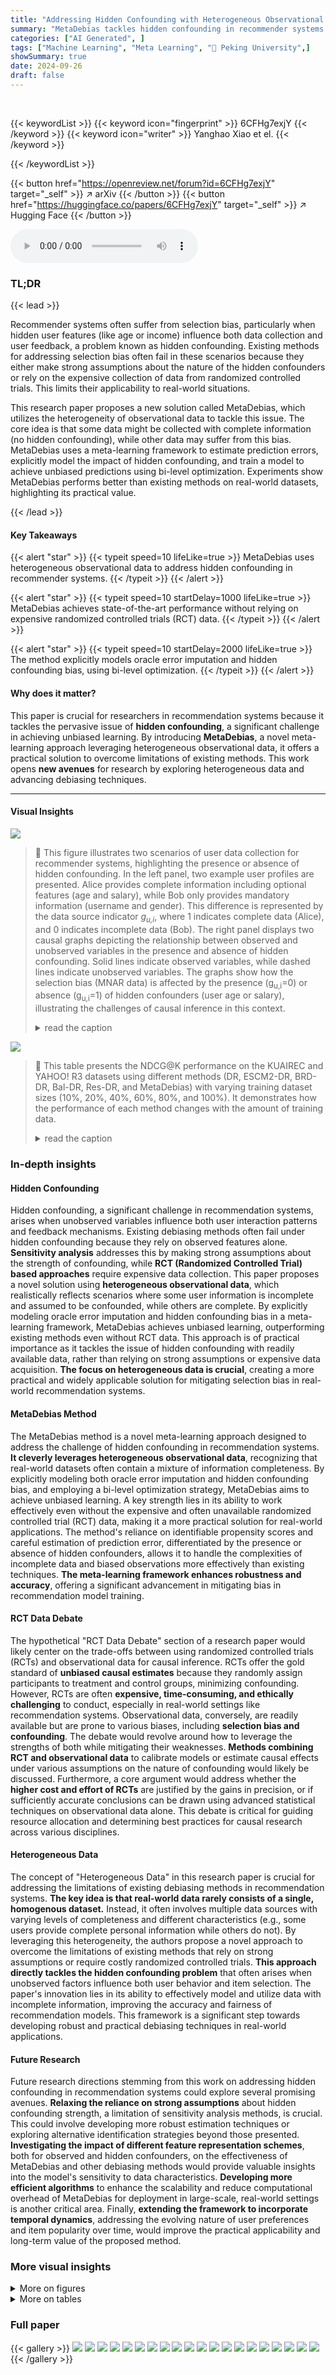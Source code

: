 ```yaml
---
title: "Addressing Hidden Confounding with Heterogeneous Observational Datasets for Recommendation"
summary: "MetaDebias tackles hidden confounding in recommender systems using heterogeneous observational data, achieving state-of-the-art performance without expensive RCT data."
categories: ["AI Generated", ]
tags: ["Machine Learning", "Meta Learning", "🏢 Peking University",]
showSummary: true
date: 2024-09-26
draft: false
---
```


<br>

{{< keywordList >}}
{{< keyword icon="fingerprint" >}} 6CFHg7exjY {{< /keyword >}}
{{< keyword icon="writer" >}} Yanghao Xiao et el. {{< /keyword >}}
 
{{< /keywordList >}}

{{< button href="https://openreview.net/forum?id=6CFHg7exjY" target="_self" >}}
↗ arXiv
{{< /button >}}
{{< button href="https://huggingface.co/papers/6CFHg7exjY" target="_self" >}}
↗ Hugging Face
{{< /button >}}



<audio controls>
    <source src="https://ai-paper-reviewer.com/6CFHg7exjY/podcast.wav" type="audio/wav">
    Your browser does not support the audio element.
</audio>


### TL;DR


{{< lead >}}

Recommender systems often suffer from selection bias, particularly when hidden user features (like age or income) influence both data collection and user feedback, a problem known as hidden confounding. Existing methods for addressing selection bias often fail in these scenarios because they either make strong assumptions about the nature of the hidden confounders or rely on the expensive collection of data from randomized controlled trials. This limits their applicability to real-world situations.

This research paper proposes a new solution called MetaDebias, which utilizes the heterogeneity of observational data to tackle this issue.  The core idea is that some data might be collected with complete information (no hidden confounding), while other data may suffer from this bias. MetaDebias uses a meta-learning framework to estimate prediction errors, explicitly model the impact of hidden confounding, and train a model to achieve unbiased predictions using bi-level optimization.  Experiments show MetaDebias performs better than existing methods on real-world datasets, highlighting its practical value.

{{< /lead >}}


#### Key Takeaways

{{< alert "star" >}}
{{< typeit speed=10 lifeLike=true >}} MetaDebias uses heterogeneous observational data to address hidden confounding in recommender systems. {{< /typeit >}}
{{< /alert >}}

{{< alert "star" >}}
{{< typeit speed=10 startDelay=1000 lifeLike=true >}} MetaDebias achieves state-of-the-art performance without relying on expensive randomized controlled trials (RCT) data. {{< /typeit >}}
{{< /alert >}}

{{< alert "star" >}}
{{< typeit speed=10 startDelay=2000 lifeLike=true >}} The method explicitly models oracle error imputation and hidden confounding bias, using bi-level optimization. {{< /typeit >}}
{{< /alert >}}

#### Why does it matter?
This paper is crucial for researchers in recommendation systems because it tackles the pervasive issue of **hidden confounding**, a significant challenge in achieving unbiased learning.  By introducing **MetaDebias**, a novel meta-learning approach leveraging heterogeneous observational data, it offers a practical solution to overcome limitations of existing methods. This work opens **new avenues** for research by exploring heterogeneous data and advancing debiasing techniques.

------
#### Visual Insights



![](https://ai-paper-reviewer.com/6CFHg7exjY/figures_1_1.jpg)

> 🔼 This figure illustrates two scenarios of user data collection for recommender systems, highlighting the presence or absence of hidden confounding.  In the left panel, two example user profiles are presented. Alice provides complete information including optional features (age and salary), while Bob only provides mandatory information (username and gender). This difference is represented by the data source indicator *g<sub>u,i</sub>*, where 1 indicates complete data (Alice), and 0 indicates incomplete data (Bob). The right panel displays two causal graphs depicting the relationship between observed and unobserved variables in the presence and absence of hidden confounding.  Solid lines indicate observed variables, while dashed lines indicate unobserved variables. The graphs show how the selection bias (MNAR data) is affected by the presence (g<sub>u,i</sub>=0) or absence (g<sub>u,i</sub>=1) of hidden confounders (user age or salary), illustrating the challenges of causal inference in this context. 
> <details>
> <summary>read the caption</summary>
> Figure 1: Toy examples and causal graphs of heterogeneous observational data, both of which are missing not at random (MNAR) due to the selection bias. In causal graphs, bu,i, Ou,i, ru,i and hu,i denote basic mandatory features, observation, rating and optional features, respectively, where observed and unobserved variables are represented by solid-line and dashed-line circles.
> </details>





![](https://ai-paper-reviewer.com/6CFHg7exjY/tables_8_1.jpg)

> 🔼 This table presents the NDCG@K performance on the KUAIREC and YAHOO! R3 datasets using different methods (DR, ESCM2-DR, BRD-DR, Bal-DR, Res-DR, and MetaDebias) with varying training dataset sizes (10%, 20%, 40%, 60%, 80%, and 100%). It demonstrates how the performance of each method changes with the amount of training data.
> <details>
> <summary>read the caption</summary>
> Table 2: Effects of training dataset size on NDCG@K on the KUAIREC and YAHOO! R3 datasets.
> </details>





### In-depth insights


#### Hidden Confounding
Hidden confounding, a significant challenge in recommendation systems, arises when unobserved variables influence both user interaction patterns and feedback mechanisms.  Existing debiasing methods often fail under hidden confounding because they rely on observed features alone.  **Sensitivity analysis** addresses this by making strong assumptions about the strength of confounding, while **RCT (Randomized Controlled Trial) based approaches** require expensive data collection. This paper proposes a novel solution using **heterogeneous observational data**, which realistically reflects scenarios where some user information is incomplete and assumed to be confounded, while others are complete. By explicitly modeling oracle error imputation and hidden confounding bias in a meta-learning framework, MetaDebias achieves unbiased learning, outperforming existing methods even without RCT data. This approach is of practical importance as it tackles the issue of hidden confounding with readily available data, rather than relying on strong assumptions or expensive data acquisition.  **The focus on heterogeneous data is crucial**, creating a more practical and widely applicable solution for mitigating selection bias in real-world recommendation systems.

#### MetaDebias Method
The MetaDebias method is a novel meta-learning approach designed to address the challenge of hidden confounding in recommendation systems.  **It cleverly leverages heterogeneous observational data**, recognizing that real-world datasets often contain a mixture of information completeness. By explicitly modeling both oracle error imputation and hidden confounding bias, and employing a bi-level optimization strategy, MetaDebias aims to achieve unbiased learning. A key strength lies in its ability to work effectively even without the expensive and often unavailable randomized controlled trial (RCT) data, making it a more practical solution for real-world applications.  The method's reliance on identifiable propensity scores and careful estimation of prediction error, differentiated by the presence or absence of hidden confounders, allows it to handle the complexities of incomplete data and biased observations more effectively than existing techniques.  **The meta-learning framework enhances robustness and accuracy**, offering a significant advancement in mitigating bias in recommendation model training.

#### RCT Data Debate
The hypothetical "RCT Data Debate" section of a research paper would likely center on the trade-offs between using randomized controlled trials (RCTs) and observational data for causal inference.  RCTs offer the gold standard of **unbiased causal estimates** because they randomly assign participants to treatment and control groups, minimizing confounding. However, RCTs are often **expensive, time-consuming, and ethically challenging** to conduct, especially in real-world settings like recommendation systems.  Observational data, conversely, are readily available but are prone to various biases, including **selection bias and confounding**. The debate would revolve around how to leverage the strengths of both while mitigating their weaknesses.  **Methods combining RCT and observational data** to calibrate models or estimate causal effects under various assumptions on the nature of confounding would likely be discussed.  Furthermore, a core argument would address whether the **higher cost and effort of RCTs** are justified by the gains in precision, or if sufficiently accurate conclusions can be drawn using advanced statistical techniques on observational data alone. This debate is critical for guiding resource allocation and determining best practices for causal research across various disciplines.

#### Heterogeneous Data
The concept of "Heterogeneous Data" in this research paper is crucial for addressing the limitations of existing debiasing methods in recommendation systems.  **The key idea is that real-world data rarely consists of a single, homogenous dataset.** Instead, it often involves multiple data sources with varying levels of completeness and different characteristics (e.g., some users provide complete personal information while others do not). By leveraging this heterogeneity, the authors propose a novel approach to overcome the limitations of existing methods that rely on strong assumptions or require costly randomized controlled trials. **This approach directly tackles the hidden confounding problem** that often arises when unobserved factors influence both user behavior and item selection.  The paper's innovation lies in its ability to effectively model and utilize data with incomplete information, improving the accuracy and fairness of recommendation models.  This framework is a significant step towards developing robust and practical debiasing techniques in real-world applications.

#### Future Research
Future research directions stemming from this work on addressing hidden confounding in recommendation systems could explore several promising avenues.  **Relaxing the reliance on strong assumptions** about hidden confounding strength, a limitation of sensitivity analysis methods, is crucial.  This could involve developing more robust estimation techniques or exploring alternative identification strategies beyond those presented.  **Investigating the impact of different feature representation schemes**, both for observed and hidden confounders, on the effectiveness of MetaDebias and other debiasing methods would provide valuable insights into the model's sensitivity to data characteristics.   **Developing more efficient algorithms** to enhance the scalability and reduce computational overhead of MetaDebias for deployment in large-scale, real-world settings is another critical area.  Finally, **extending the framework to incorporate temporal dynamics**, addressing the evolving nature of user preferences and item popularity over time, would improve the practical applicability and long-term value of the proposed method.


### More visual insights

<details>
<summary>More on figures
</summary>


![](https://ai-paper-reviewer.com/6CFHg7exjY/figures_4_1.jpg)

> 🔼 The figure shows the architecture of the MetaDebias model, which addresses selection bias in recommendation systems in the presence of hidden confounders.  The model consists of five sub-models: a propensity model, a residual model, an oracle imputation model, a prediction model, and a naive imputation model. The propensity model estimates the probability of observing a rating given the input features and the data source indicator (gu,i). The residual model captures the difference in prediction errors between subgroups with and without hidden confounders. The oracle imputation model estimates the oracle prediction error on all user-item pairs.  The prediction model predicts the true ratings and the naive imputation model estimates the naive prediction error based on the observed features.  The different sub-models are connected through a series of operations which allow the model to learn from heterogeneous data with both observed and hidden confounders and make unbiased predictions.
> <details>
> <summary>read the caption</summary>
> Figure 2: Architecture of MetaDebias to address selection bias in the presence of hidden confounding.
> </details>



![](https://ai-paper-reviewer.com/6CFHg7exjY/figures_7_1.jpg)

> 🔼 This figure shows the architecture of the MetaDebias model, illustrating how it addresses selection bias in the presence of hidden confounding.  The model consists of several components: a propensity model (predicting the probability of observing a rating), a residual model (modeling the difference in prediction error between observed and unobserved data), an oracle imputation model (estimating the true prediction error), a prediction model (predicting ratings), and a naive imputation model (a simpler imputation model used in the training process). The model utilizes a meta-learning approach, optimizing the oracle imputation model to improve the performance of the prediction model. The input includes features (Xu,i), a data source indicator (gu,i), and the observed rating (Ou,i * ru,i).
> <details>
> <summary>read the caption</summary>
> Figure 2: Architecture of MetaDebias to address selection bias in the presence of hidden confounding.
> </details>



![](https://ai-paper-reviewer.com/6CFHg7exjY/figures_8_1.jpg)

> 🔼 This figure shows the impact of hidden confounding strength on the KUAIREC dataset.  The x-axis represents the hidden confounding strength, ranging from 0.1 to 0.9.  The y-axis shows the performance metrics: AUC, NDCG@50, and Recall@50.  The different colored lines represent different debiased recommendation methods (DR, BRD-DR, Res-DR, and MetaDebias). The figure demonstrates how the performance of all methods degrades as the hidden confounding strength increases. MetaDebias shows comparatively better performance compared to other methods.
> <details>
> <summary>read the caption</summary>
> Figure 3: Effects of hidden confounding strength on the KUAIREC dataset.
> </details>



![](https://ai-paper-reviewer.com/6CFHg7exjY/figures_9_1.jpg)

> 🔼 This figure shows the impact of varying the percentage of RCT training data on the AUC (Area Under the Curve) performance metric across three benchmark datasets: Coat, Yahoo! R3, and KuaiRec.  Each line represents a different debiasing method (KD-Label, AutoDebias, Bal-DR, LTD-DR, Res-DR, and MetaDebias). The x-axis shows the percentage of RCT data used, and the y-axis displays the AUC scores. The figure demonstrates how the performance of each method changes as the amount of RCT data increases, highlighting the relative effectiveness of each debiasing technique in the presence of RCT data.
> <details>
> <summary>read the caption</summary>
> Figure 5: Effects of varying RCT training set size on AUC on three benchmark datasets.
> </details>



![](https://ai-paper-reviewer.com/6CFHg7exjY/figures_16_1.jpg)

> 🔼 This figure shows the impact of hidden confounding strength on the KUAIREC dataset.  The x-axis represents the strength of hidden confounding, and the y-axis shows the performance metrics (AUC, NDCG@50, Recall@50).  The results show that as the hidden confounding strength increases, the performance of all methods degrades. However, MetaDebias shows superior performance in handling the confounding compared to other methods.
> <details>
> <summary>read the caption</summary>
> Figure 3: Effects of hidden confounding strength on the KUAIREC dataset.
> </details>



![](https://ai-paper-reviewer.com/6CFHg7exjY/figures_17_1.jpg)

> 🔼 This figure shows the impact of hidden confounding strength on the KUAIREC dataset.  The x-axis represents the strength of hidden confounding, and the y-axis shows the performance metrics (AUC, NDCG@50, and Recall@50).  The different colored bars represent different debiasing methods (DR, BRD-DR, Res-DR, and MetaDebias).  The results show how performance degrades as hidden confounding increases, illustrating the effectiveness of the MetaDebias approach, which maintains a higher performance even with stronger confounding.
> <details>
> <summary>read the caption</summary>
> Figure 3: Effects of hidden confounding strength on the KUAIREC dataset.
> </details>



</details>




<details>
<summary>More on tables
</summary>


![](https://ai-paper-reviewer.com/6CFHg7exjY/tables_8_2.jpg)
> 🔼 This table shows the NDCG@K scores achieved by different recommendation models on the KUAIREC and YAHOO! R3 datasets with varying training dataset sizes (10%, 20%, 40%, 60%, 80%, and 100%).  It demonstrates the effect of the training data size on the performance of each model in terms of NDCG@K.  The results highlight the impact of data availability on the model's ability to effectively learn and predict user preferences.
> <details>
> <summary>read the caption</summary>
> Table 2: Effects of training dataset size on NDCG@K on the KUAIREC and YAHOO! R3 datasets.
> </details>

![](https://ai-paper-reviewer.com/6CFHg7exjY/tables_17_1.jpg)
> 🔼 This table presents the results of an experiment evaluating the impact of training dataset size on the Area Under the Curve (AUC) metric.  The experiment was conducted on two datasets, KUAIREC and YAHOO! R3.  Multiple methods (DR, ESCM²-DR, BRD-DR, Bal-DR, Res-DR, and MetaDebias) were compared, showing their AUC scores at various training dataset sizes (10%, 20%, 40%, 60%, 80%, and 100%). The table allows for a comparison of the performance of different debiasing methods under varying data availability.
> <details>
> <summary>read the caption</summary>
> Table 3: Effects of training data size on AUC on the KUAIREC and YAHOO! R3 datasets.
> </details>

![](https://ai-paper-reviewer.com/6CFHg7exjY/tables_17_2.jpg)
> 🔼 This table presents the results of an experiment evaluating the impact of training dataset size on the Area Under the Curve (AUC) metric.  The experiment was conducted on two datasets: KUAIREC and YAHOO! R3. Multiple methods (DR, ESCM²-DR, BRD-DR, Bal-DR, Res-DR, and MetaDebias) were compared using training datasets of varying sizes (10%, 20%, 40%, 60%, 80%, and 100%). The AUC values for each method and dataset size are shown, illustrating the effect of data quantity on model performance.
> <details>
> <summary>read the caption</summary>
> Table 3: Effects of training data size on AUC on the KUAIREC and YAHOO! R3 datasets.
> </details>

![](https://ai-paper-reviewer.com/6CFHg7exjY/tables_18_1.jpg)
> 🔼 This table presents the performance comparison of different recommendation models on three benchmark datasets (COAT, YAHOO! R3, and KUAIREC) across three evaluation metrics: AUC, Recall@K, and NDCG@K.  The best-performing model for each metric and dataset is highlighted in bold.  Additionally, the best performing model among the RCT data-free and RCT data-based methods are underlined.  The '*' indicates statistically significant differences (p<0.05) based on paired t-tests.
> <details>
> <summary>read the caption</summary>
> Table 1: Performance on AUC, Recall@K and NDCG@K on the COAT, YAHOO! R3 and KUAIREC datasets. The best result is bolded and the best results of both types of baseline methods are underlined, where * means statistically significant results (p-value < 0.05) using the paired-t-test.
> </details>

![](https://ai-paper-reviewer.com/6CFHg7exjY/tables_18_2.jpg)
> 🔼 This table shows the performance (Recall@K) of different recommendation models under varying training dataset sizes.  The models are evaluated on two datasets: KUAIREC and YAHOO! R3. The results demonstrate how the model's performance changes as the amount of training data increases, indicating the impact of data size on model training and generalization.  The table allows for a comparison of different model's sensitivity to varying training data amounts.  The Recall@K metric provides insights into each models' ability to accurately retrieve relevant items in the top K recommendations.
> <details>
> <summary>read the caption</summary>
> Table 4: Effects of training dataset size on Recall@K on the KUAIREC and YAHOO! R3 datasets.
> </details>

![](https://ai-paper-reviewer.com/6CFHg7exjY/tables_18_3.jpg)
> 🔼 This table presents the performance comparison of different recommendation models on three datasets (COAT, YAHOO! R3, and KUAIREC) using three evaluation metrics (AUC, Recall@K, NDCG@K).  The best overall performance for each metric and dataset is shown in bold, while the best results among both RCT data-free and RCT data-based methods are underlined.  Statistical significance (p<0.05) using paired t-test is indicated with an asterisk.
> <details>
> <summary>read the caption</summary>
> Table 1: Performance on AUC, Recall@K and NDCG@K on the COAT, YAHOO! R3 and KUAIREC datasets. The best result is bolded and the best results of both types of baseline methods are underlined, where * means statistically significant results (p-value < 0.05) using the paired-t-test.
> </details>

</details>




### Full paper

{{< gallery >}}
<img src="https://ai-paper-reviewer.com/6CFHg7exjY/1.png" class="grid-w50 md:grid-w33 xl:grid-w25" />
<img src="https://ai-paper-reviewer.com/6CFHg7exjY/2.png" class="grid-w50 md:grid-w33 xl:grid-w25" />
<img src="https://ai-paper-reviewer.com/6CFHg7exjY/3.png" class="grid-w50 md:grid-w33 xl:grid-w25" />
<img src="https://ai-paper-reviewer.com/6CFHg7exjY/4.png" class="grid-w50 md:grid-w33 xl:grid-w25" />
<img src="https://ai-paper-reviewer.com/6CFHg7exjY/5.png" class="grid-w50 md:grid-w33 xl:grid-w25" />
<img src="https://ai-paper-reviewer.com/6CFHg7exjY/6.png" class="grid-w50 md:grid-w33 xl:grid-w25" />
<img src="https://ai-paper-reviewer.com/6CFHg7exjY/7.png" class="grid-w50 md:grid-w33 xl:grid-w25" />
<img src="https://ai-paper-reviewer.com/6CFHg7exjY/8.png" class="grid-w50 md:grid-w33 xl:grid-w25" />
<img src="https://ai-paper-reviewer.com/6CFHg7exjY/9.png" class="grid-w50 md:grid-w33 xl:grid-w25" />
<img src="https://ai-paper-reviewer.com/6CFHg7exjY/10.png" class="grid-w50 md:grid-w33 xl:grid-w25" />
<img src="https://ai-paper-reviewer.com/6CFHg7exjY/11.png" class="grid-w50 md:grid-w33 xl:grid-w25" />
<img src="https://ai-paper-reviewer.com/6CFHg7exjY/12.png" class="grid-w50 md:grid-w33 xl:grid-w25" />
<img src="https://ai-paper-reviewer.com/6CFHg7exjY/13.png" class="grid-w50 md:grid-w33 xl:grid-w25" />
<img src="https://ai-paper-reviewer.com/6CFHg7exjY/14.png" class="grid-w50 md:grid-w33 xl:grid-w25" />
<img src="https://ai-paper-reviewer.com/6CFHg7exjY/15.png" class="grid-w50 md:grid-w33 xl:grid-w25" />
<img src="https://ai-paper-reviewer.com/6CFHg7exjY/16.png" class="grid-w50 md:grid-w33 xl:grid-w25" />
<img src="https://ai-paper-reviewer.com/6CFHg7exjY/17.png" class="grid-w50 md:grid-w33 xl:grid-w25" />
<img src="https://ai-paper-reviewer.com/6CFHg7exjY/18.png" class="grid-w50 md:grid-w33 xl:grid-w25" />
<img src="https://ai-paper-reviewer.com/6CFHg7exjY/19.png" class="grid-w50 md:grid-w33 xl:grid-w25" />
<img src="https://ai-paper-reviewer.com/6CFHg7exjY/20.png" class="grid-w50 md:grid-w33 xl:grid-w25" />
{{< /gallery >}}